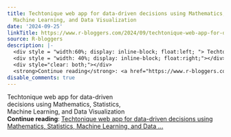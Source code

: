 ```yaml
---
title: Techtonique web app for data-driven decisions using Mathematics, Statistics,
  Machine Learning, and Data Visualization
date: '2024-09-25'
linkTitle: https://www.r-bloggers.com/2024/09/techtonique-web-app-for-data-driven-decisions-using-mathematics-statistics-machine-learning-and-data-visualization/
source: R-bloggers
description: |-
  <div style = "width:60%; display: inline-block; float:left; "> Techtonique web app for data-driven decisions using Mathematics, Statistics, Machine Learning, and Data Visualization</div>
  <div style = "width: 40%; display: inline-block; float:right;"></div>
  <div style="clear: both;"></div>
  <strong>Continue reading</strong>: <a href="https://www.r-bloggers.com/2024/09/techtonique-web-app-for-data-driven-decisions-using-mathematics-statistics-machine-learning-and-data-visualization/">Techtonique web app for data-driven decisions using Mathematics, Statistics, Machine Learning, and Data ...
disable_comments: true
---
```

<div style = "width:60%; display: inline-block; float:left; "> Techtonique web app for data-driven decisions using Mathematics, Statistics, Machine Learning, and Data Visualization</div>
<div style = "width: 40%; display: inline-block; float:right;"></div>
<div style="clear: both;"></div>
<strong>Continue reading</strong>: <a href="https://www.r-bloggers.com/2024/09/techtonique-web-app-for-data-driven-decisions-using-mathematics-statistics-machine-learning-and-data-visualization/">Techtonique web app for data-driven decisions using Mathematics, Statistics, Machine Learning, and Data ...